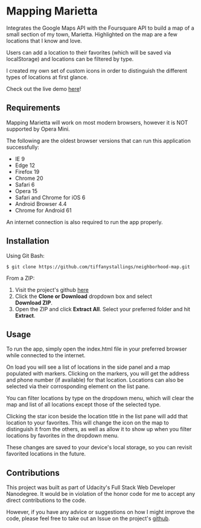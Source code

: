 # Mapping Marietta
Integrates the Google Maps API with the Foursquare API to build a map of a small section of my town, Marietta. Highlighted on the map are a few locations that I know and love.

Users can add a location to their favorites (which will be saved via localStorage) and locations can be filtered by type.

I created my own set of custom icons in order to distinguish the different types of locations at first glance.

Check out the live demo [here](http://tiffanystallings.github.io/neighborhood-map)!

## Requirements
Mapping Marietta will work on most modern browsers, however it is NOT supported by Opera Mini.

The following are the oldest browser versions that can run this application successfully:
* IE 9
* Edge 12
* Firefox 19
* Chrome 20
* Safari 6
* Opera 15
* Safari and Chrome for iOS 6
* Android Browser 4.4
* Chrome for Android 61

An internet connection is also required to run the app properly.

## Installation
Using Git Bash:

`$ git clone https://github.com/tiffanystallings/neighborhood-map.git`

From a ZIP:
1. Visit the project's github [here](https://github.com/tiffanystallings/neighborhood-map)
2. Click the **Clone or Download** dropdown box and select  
**Download ZIP**.
3. Open the ZIP and click **Extract All**. Select your preferred  folder and hit **Extract**.

## Usage
To run the app, simply open the index.html file in your preferred browser while connected to the internet.

On load you will see a list of locations in the side panel and a map populated with markers. Clicking on the markers, you will get the address and phone number (if available) for that location. Locations can also be selected via their corrosponding element on the list pane.

You can filter locations by type on the dropdown menu, which will clear the map and list of all locations except those of the selected type.

Clicking the star icon beside the location title in the list pane will add that location to your favorites. This will change the icon on the map to distinguish it from the others, as well as allow it to show up when you filter locations by favorites in the dropdown menu.

These changes are saved to your device's local storage, so you can revisit favorited locations in the future.

## Contributions
This project was built as part of Udacity's Full Stack Web Developer Nanodegree. It would be in violation of the honor code for me to accept any direct contributions to the code.

However, if you have any advice or suggestions on how I might improve the code, please feel free to take out an Issue on the project's [github](https://github.com/tiffanystallings/neighborhood-map).